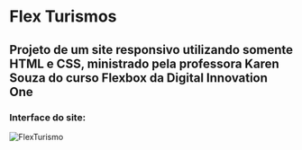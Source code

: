 # Flex Turismos

## Projeto de um site responsivo utilizando somente HTML e CSS, ministrado pela professora Karen Souza do curso Flexbox da Digital Innovation One

### Interface do site:
![FlexTurismo](https://user-images.githubusercontent.com/56406869/173159728-6fe38b3c-d50d-4ef7-a288-fb45e9917340.PNG)
